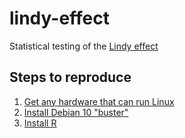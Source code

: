 # lindy-effect
Statistical testing of the [Lindy effect](https://en.wikipedia.org/wiki/Lindy_effect)

## Steps to reproduce

1. [Get any hardware that can run Linux](https://github.com/alevchuk/minibank/blob/master/README.md#model-4--node-at-home)
2. [Install Debian 10 "buster"](https://github.com/alevchuk/minibank/blob/master/README.md#operating-system)
3. [Install R](https://github.com/alevchuk/lindy-effect/blob/master/R/README.md)
